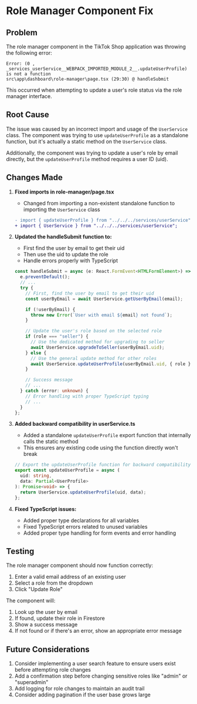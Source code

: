 # Role Manager Component Fix

## Problem

The role manager component in the TikTok Shop application was throwing the following error:

```
Error: (0 , _services_userService__WEBPACK_IMPORTED_MODULE_2__.updateUserProfile) is not a function
src\app\dashboard\role-manager\page.tsx (29:30) @ handleSubmit
```

This occurred when attempting to update a user's role status via the role manager interface.

## Root Cause

The issue was caused by an incorrect import and usage of the `UserService` class. The component was trying to use `updateUserProfile` as a standalone function, but it's actually a static method on the `UserService` class.

Additionally, the component was trying to update a user's role by email directly, but the `updateUserProfile` method requires a user ID (uid).

## Changes Made

1. **Fixed imports in role-manager/page.tsx**

   - Changed from importing a non-existent standalone function to importing the `UserService` class

   ```diff
   - import { updateUserProfile } from "../../../services/userService";
   + import { UserService } from "../../../services/userService";
   ```

2. **Updated the handleSubmit function to:**

   - First find the user by email to get their uid
   - Then use the uid to update the role
   - Handle errors properly with TypeScript

   ```typescript
   const handleSubmit = async (e: React.FormEvent<HTMLFormElement>) => {
     e.preventDefault();
     // ...
     try {
       // First, find the user by email to get their uid
       const userByEmail = await UserService.getUserByEmail(email);

       if (!userByEmail) {
         throw new Error(`User with email ${email} not found`);
       }

       // Update the user's role based on the selected role
       if (role === "seller") {
         // Use the dedicated method for upgrading to seller
         await UserService.upgradeToSeller(userByEmail.uid);
       } else {
         // Use the general update method for other roles
         await UserService.updateUserProfile(userByEmail.uid, { role });
       }

       // Success message
       // ...
     } catch (error: unknown) {
       // Error handling with proper TypeScript typing
       // ...
     }
   };
   ```

3. **Added backward compatibility in userService.ts**

   - Added a standalone `updateUserProfile` export function that internally calls the static method
   - This ensures any existing code using the function directly won't break

   ```typescript
   // Export the updateUserProfile function for backward compatibility
   export const updateUserProfile = async (
     uid: string,
     data: Partial<UserProfile>
   ): Promise<void> => {
     return UserService.updateUserProfile(uid, data);
   };
   ```

4. **Fixed TypeScript issues:**
   - Added proper type declarations for all variables
   - Fixed TypeScript errors related to unused variables
   - Added proper type handling for form events and error handling

## Testing

The role manager component should now function correctly:

1. Enter a valid email address of an existing user
2. Select a role from the dropdown
3. Click "Update Role"

The component will:

1. Look up the user by email
2. If found, update their role in Firestore
3. Show a success message
4. If not found or if there's an error, show an appropriate error message

## Future Considerations

1. Consider implementing a user search feature to ensure users exist before attempting role changes
2. Add a confirmation step before changing sensitive roles like "admin" or "superadmin"
3. Add logging for role changes to maintain an audit trail
4. Consider adding pagination if the user base grows large
